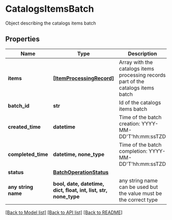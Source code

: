 # CatalogsItemsBatch

Object describing the catalogs items batch

## Properties
Name | Type | Description | Notes
------------ | ------------- | ------------- | -------------
**items** | [**[ItemProcessingRecord]**](ItemProcessingRecord.md) | Array with the catalogs items processing records part of the catalogs items batch | [optional] 
**batch_id** | **str** | Id of the catalogs items batch | [optional] 
**created_time** | **datetime** | Time of the batch creation: YYYY-MM-DD&#39;T&#39;hh:mm:ssTZD | [optional] [readonly] 
**completed_time** | **datetime, none_type** | Time of the batch completion: YYYY-MM-DD&#39;T&#39;hh:mm:ssTZD | [optional] [readonly] 
**status** | [**BatchOperationStatus**](BatchOperationStatus.md) |  | [optional] 
**any string name** | **bool, date, datetime, dict, float, int, list, str, none_type** | any string name can be used but the value must be the correct type | [optional]

[[Back to Model list]](../README.md#documentation-for-models) [[Back to API list]](../README.md#documentation-for-api-endpoints) [[Back to README]](../README.md)


